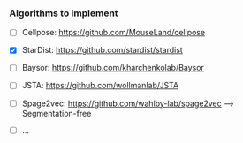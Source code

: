### Algorithms to implement
- [ ] Cellpose: <https://github.com/MouseLand/cellpose>
- [x] StarDist: <https://github.com/stardist/stardist>
- [ ] Baysor: <https://github.com/kharchenkolab/Baysor>
- [ ] JSTA: <https://github.com/wollmanlab/JSTA>
- [ ] Spage2vec: <https://github.com/wahlby-lab/spage2vec> --> Segmentation-free

- [ ] ...
